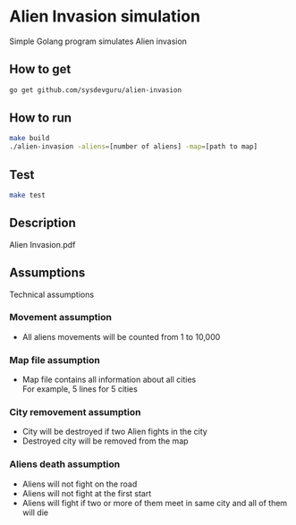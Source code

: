 # Alien Invasion simulation

Simple Golang program simulates Alien invasion  

## How to get
```sh
go get github.com/sysdevguru/alien-invasion
```

## How to run
```sh
make build
./alien-invasion -aliens=[number of aliens] -map=[path to map]
```

## Test
```sh
make test
```

## Description
Alien Invasion.pdf  

## Assumptions
Technical assumptions  

### Movement assumption
- All aliens movements will be counted from 1 to 10,000  

### Map file assumption
- Map file contains all information about all cities  
For example, 5 lines for 5 cities  

### City removement assumption
- City will be destroyed if two Alien fights in the city  
- Destroyed city will be removed from the map  

### Aliens death assumption
- Aliens will not fight on the road  
- Aliens will not fight at the first start  
- Aliens will fight if two or more of them meet in same city and all of them will die  
